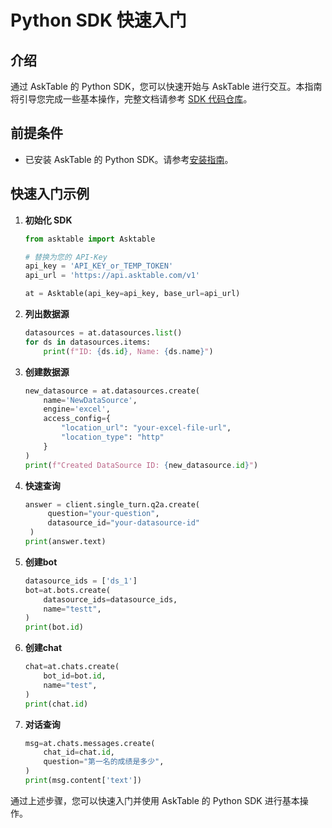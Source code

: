 # Python SDK 快速入门

## 介绍

通过 AskTable 的 Python SDK，您可以快速开始与 AskTable 进行交互。本指南将引导您完成一些基本操作，完整文档请参考 [SDK 代码仓库](https://github.com/DataMini/asktable-python)。

## 前提条件

- 已安装 AskTable 的 Python SDK。请参考[安装指南](./installation.md)。


## 快速入门示例

1. **初始化 SDK**

    ```python
    from asktable import Asktable

    # 替换为您的 API-Key
    api_key = 'API_KEY_or_TEMP_TOKEN'
    api_url = 'https://api.asktable.com/v1'

    at = Asktable(api_key=api_key, base_url=api_url)
    ```

2. **列出数据源**

    ```python
    datasources = at.datasources.list()
    for ds in datasources.items:
        print(f"ID: {ds.id}, Name: {ds.name}")
    ```

3. **创建数据源**

    ```python
    new_datasource = at.datasources.create(
        name='NewDataSource',
        engine='excel',
        access_config={
            "location_url": "your-excel-file-url",
            "location_type": "http"
        }
    )
    print(f"Created DataSource ID: {new_datasource.id}")
    ```
    
4. **快速查询**
   ```python
   answer = client.single_turn.q2a.create(
        question="your-question",
        datasource_id="your-datasource-id"
    )
   print(answer.text)
   ```
   
5. **创建bot**

    ```python
    datasource_ids = ['ds_1']
    bot=at.bots.create(
        datasource_ids=datasource_ids,
        name="testt",
    )
    print(bot.id)
    ```

6. **创建chat**

    ```python
    chat=at.chats.create(
        bot_id=bot.id,
        name="test",
    )
    print(chat.id)
    ```
    
7. **对话查询**

    ```python
    msg=at.chats.messages.create(
        chat_id=chat.id,
        question="第一名的成绩是多少",
    )
    print(msg.content['text'])
    ```

通过上述步骤，您可以快速入门并使用 AskTable 的 Python SDK 进行基本操作。
